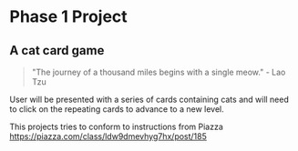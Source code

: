 # Phase 1 Project
## A cat card game

>"The journey of a thousand miles begins with a single meow." - Lao Tzu

User will be presented with a series of cards containing cats and will need to click on the repeating cards to advance to a new level.

This projects tries to conform to instructions from Piazza
https://piazza.com/class/ldw9dmevhyg7hx/post/185


